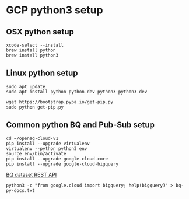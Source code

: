 # GCP python3 setup 

## OSX python setup
```
xcode-select --install
brew install python
brew install python3
```

## Linux python setup
```
sudo apt update
sudo apt install python python-dev python3 python3-dev
 
wget https://bootstrap.pypa.io/get-pip.py
sudo python get-pip.py
```

## Common python BQ and Pub-Sub setup
```
cd ~/openag-cloud-v1
pip install --upgrade virtualenv
virtualenv --python python3 env
source env/bin/activate
pip install --upgrade google-cloud-core
pip install --upgrade google-cloud-bigquery
```

[BQ dataset REST API](https://cloud.google.com/bigquery/docs/reference/rest/v2/datasets/list)

```
python3 -c "from google.cloud import bigquery; help(bigquery)" > bq-py-docs.txt
```


